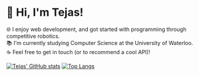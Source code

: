 # 👋 Hi, I'm Tejas!

🌐 I enjoy web development, and got started with programming through competitive robotics.\
📚 I'm currently studying Computer Science at the University of Waterloo.\
☕ Feel free to get in touch (or to recommend a cool API)!

[![Tejas' GitHub stats](https://github-readme-stats.vercel.app/api?username=twilkhoo&count_private=true&show_icons=true&theme=tokyonight)](https://github.com/anuraghazra/github-readme-stats)
[![Top Langs](https://github-readme-stats.vercel.app/api/top-langs/?username=twilkhoo&layout=compact&theme=tokyonight)](https://github.com/anuraghazra/github-readme-stats)
